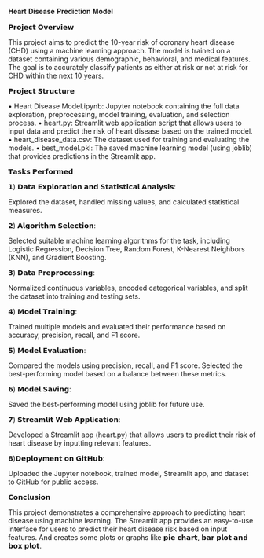 𝐇𝐞𝐚𝐫𝐭 𝐃𝐢𝐬𝐞𝐚𝐬𝐞 𝐏𝐫𝐞𝐝𝐢𝐜𝐭𝐢𝐨𝐧 𝐌𝐨𝐝𝐞𝐥



𝗣𝗿𝗼𝗷𝗲𝗰𝘁 𝗢𝘃𝗲𝗿𝘃𝗶𝗲𝘄

This project aims to predict the 10-year risk of coronary heart disease (CHD) using a machine learning approach. The model is trained on a dataset containing various demographic, behavioral, and medical features. The goal is to accurately classify patients as either at risk or not at risk for CHD within the next 10 years.

𝗣𝗿𝗼𝗷𝗲𝗰𝘁 𝗦𝘁𝗿𝘂𝗰𝘁𝘂𝗿𝗲

• Heart Disease Model.ipynb: Jupyter notebook containing the full data exploration, preprocessing, model training, evaluation, and selection process.
• heart.py: Streamlit web application script that allows users to input data and predict the risk of heart disease based on the trained model.
• heart_disease_data.csv: The dataset used for training and evaluating the models.
• best_model.pkl: The saved machine learning model (using joblib) that provides predictions in the Streamlit app.


𝗧𝗮𝘀𝗸𝘀 𝗣𝗲𝗿𝗳𝗼𝗿𝗺𝗲𝗱

𝟭) 𝗗𝗮𝘁𝗮 𝗘𝘅𝗽𝗹𝗼𝗿𝗮𝘁𝗶𝗼𝗻 𝗮𝗻𝗱 𝗦𝘁𝗮𝘁𝗶𝘀𝘁𝗶𝗰𝗮𝗹 𝗔𝗻𝗮𝗹𝘆𝘀𝗶𝘀:

Explored the dataset, handled missing values, and calculated statistical measures.

𝟮) 𝗔𝗹𝗴𝗼𝗿𝗶𝘁𝗵𝗺 𝗦𝗲𝗹𝗲𝗰𝘁𝗶𝗼𝗻:

Selected suitable machine learning algorithms for the task, including Logistic Regression, Decision Tree, Random Forest, K-Nearest Neighbors (KNN), and Gradient Boosting.

𝟯) 𝗗𝗮𝘁𝗮 𝗣𝗿𝗲𝗽𝗿𝗼𝗰𝗲𝘀𝘀𝗶𝗻𝗴:

Normalized continuous variables, encoded categorical variables, and split the dataset into training and testing sets.

𝟰) 𝗠𝗼𝗱𝗲𝗹 𝗧𝗿𝗮𝗶𝗻𝗶𝗻𝗴:

Trained multiple models and evaluated their performance based on accuracy, precision, recall, and F1 score.

𝟱) 𝗠𝗼𝗱𝗲𝗹 𝗘𝘃𝗮𝗹𝘂𝗮𝘁𝗶𝗼𝗻:

Compared the models using precision, recall, and F1 score. Selected the best-performing model based on a balance between these metrics.

𝟲) 𝗠𝗼𝗱𝗲𝗹 𝗦𝗮𝘃𝗶𝗻𝗴:

Saved the best-performing model using joblib for future use.

𝟳) 𝗦𝘁𝗿𝗲𝗮𝗺𝗹𝗶𝘁 𝗪𝗲𝗯 𝗔𝗽𝗽𝗹𝗶𝗰𝗮𝘁𝗶𝗼𝗻:

Developed a Streamlit app (heart.py) that allows users to predict their risk of heart disease by inputting relevant features.

𝟴)𝗗𝗲𝗽𝗹𝗼𝘆𝗺𝗲𝗻𝘁 𝗼𝗻 𝗚𝗶𝘁𝗛𝘂𝗯:

Uploaded the Jupyter notebook, trained model, Streamlit app, and dataset to GitHub for public access.


𝗖𝗼𝗻𝗰𝗹𝘂𝘀𝗶𝗼𝗻

This project demonstrates a comprehensive approach to predicting heart disease using machine learning. The Streamlit app provides an easy-to-use interface for users to predict their heart disease risk based on input features. And creates some plots or graphs like 𝗽𝗶𝗲 𝗰𝗵𝗮𝗿𝘁, 𝗯𝗮𝗿 𝗽𝗹𝗼𝘁 𝗮𝗻𝗱 𝗯𝗼𝘅 𝗽𝗹𝗼𝘁.
